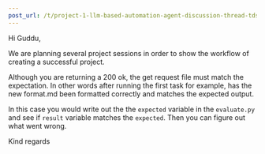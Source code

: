 ```yaml
---
post_url: /t/project-1-llm-based-automation-agent-discussion-thread-tds-jan-2025/164277/42
---
```

Hi Guddu,

We are planning several project sessions in order to show the workflow of creating a successful project.

Although you are returning a 200 ok, the get request file must match the expectation. In other words after running the first task for example, has the new format.md been formatted correctly and matches the expected output.

In this case you would write out the the `expected` variable in the `evaluate.py` and see if `result` variable matches the `expected`. Then you can figure out what went wrong.

Kind regards